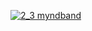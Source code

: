 [![2_3 myndband](https://img.youtube.com/vi/YOUTUBE_VIDEO_ID_HERE/0.jpg)](https://www.youtube.com/watch?v=hjdgybJCBcA)
